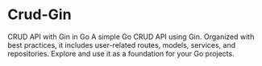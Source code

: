 # Crud-Gin
CRUD API with Gin in Go A simple Go CRUD API using Gin. Organized with best practices, it includes user-related routes, models, services, and repositories. Explore and use it as a foundation for your Go projects.
